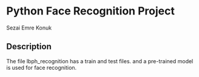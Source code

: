 # Python Face Recognition Project
Sezai Emre Konuk

## Description
The file lbph_recognition has a train and test files.
and a pre-trained model is used for face recognition.